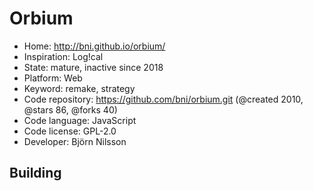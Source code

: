 # Orbium

- Home: http://bni.github.io/orbium/
- Inspiration: Log!cal
- State: mature, inactive since 2018
- Platform: Web
- Keyword: remake, strategy
- Code repository: https://github.com/bni/orbium.git (@created 2010, @stars 86, @forks 40)
- Code language: JavaScript
- Code license: GPL-2.0
- Developer: Björn Nilsson

## Building
